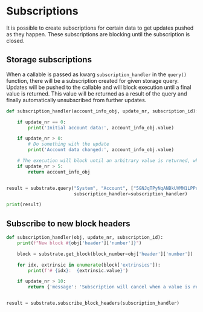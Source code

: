 # Subscriptions

It is possible to create subscriptions for certain data to get updates pushed as they happen. These subscriptions are 
blocking until the subscription is closed.

## Storage subscriptions

When a callable is passed as kwarg `subscription_handler` in the `query()` function, there will be a subscription 
created for given storage query. Updates will be pushed to the callable and will block execution until a final value 
is returned. This value will be returned as a result of the query and finally automatically unsubscribed from further 
updates.

```python
def subscription_handler(account_info_obj, update_nr, subscription_id):

    if update_nr == 0:
        print('Initial account data:', account_info_obj.value)

    if update_nr > 0:
        # Do something with the update
        print('Account data changed:', account_info_obj.value)

    # The execution will block until an arbitrary value is returned, which will be the result of the `query`
    if update_nr > 5:
        return account_info_obj


result = substrate.query("System", "Account", ["5GNJqTPyNqANBkUVMN1LPPrxXnFouWXoe2wNSmmEoLctxiZY"],
                         subscription_handler=subscription_handler)

print(result)
```

## Subscribe to new block headers

```python
def subscription_handler(obj, update_nr, subscription_id):
    print(f"New block #{obj['header']['number']}")

    block = substrate.get_block(block_number=obj['header']['number'])

    for idx, extrinsic in enumerate(block['extrinsics']):
        print(f'# {idx}:  {extrinsic.value}')

    if update_nr > 10:
        return {'message': 'Subscription will cancel when a value is returned', 'updates_processed': update_nr}


result = substrate.subscribe_block_headers(subscription_handler)
```
